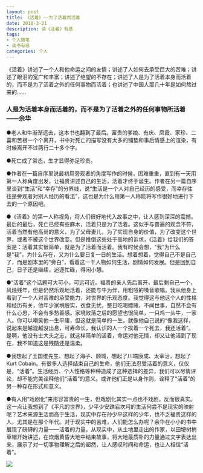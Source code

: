 ```yaml
---
layout: post
title: 《活着》——为了活着而活着
date: 2018-3-21
description: 读《活着》有感
tags: 
- 个人随笔
- 读书有感
categories: 个人
---
```

《活着》讲述了一个人和他命运之间的友情；讲述了人如何去承受巨大的苦难；讲述了眼泪的宽广和丰富；讲述了绝望的不存在；讲述了人是为了活着本身而活着的，而不是为了活着之外的任何事物而活着；也讲述了中国人那几十年是如何熬过来的……

### 人是为活着本身而活着的，而不是为了活着之外的任何事物所活着——余华

   ●老人和牛渐渐远去，这本书也翻到了最后。富贵的爹娘、有庆、凤霞、家珍、二喜和苦根一个个离开，书中对死亡的描写没有太多的铺垫和事后情感上的渲染，有时候离开不过两行二十多个字。
  
   ●死亡成了常态，生才显得弥足珍贵。
  
   ●作者在一篇自序里说最初用旁观者的角度写作的时候，困难重重，直到有一天用第一人称角度出发，让福贵讲述自己的生活，活着才终于诞生。作者在另一篇自序里谈到“生活”和“幸存”的分界线，说“生活是一个人对自己经历的感受，而幸存往往是旁观者对别人经历的看法”，这也是为什么用第一人称能将写作很好地进行下去的一个原因吧。
  
   ●《活着》的第一人称视角，将人们很好地代入故事之中，让人感到深深的震撼。最后的最后，死亡已经有些麻木，活着只是为了活着。这似乎与普遍的观念不符，活着当然有他高尚的意义，为了父母妻儿，为了实现自身的价值，为了改变这个世界，或者不被这个世界改变。但是推倒这些处于高地的诉求，《活着》给我们的答案是：活着其实很简单，就是为了活着而活着。我有时候会想，“我”为什么是“我”，为什么存在，又为什么要日复一日的生活。想着想着，觉得自己不是自己了，而是剧本里的“旁白”，看着这一干人物如何生活，剧情如何发展。但是回到自己，日子还是继续，追逐忙碌，得闲小憩。

   ●“活着”这个话题可大可小，可远可近。福贵的亲人先后离开，最后剩自己一个，风烛残年，但是仍然乐观地活着，还能与牛为伴，用粗哑的嗓音歌唱。我从他身上看到了一个人对苦难的承受能力，对世界的乐观态度。我觉得这与他这个人的性格和经历有关，他年少家境殷实，衣食无忧，整日吃喝嫖赌，不闻世事，自然不会有什么心思，不会有多愁善感。家境败落之后的愿望也很简单，一只鸡一头牛，一家人。你可以嘲笑他一生平庸，但这就是简单的一生。就像他自己说的“像我这样，说起来是越混越没出息，可寿命长，我认识的人一个挨着一个死去，我还活着”。是啊，他没有士大夫之志，就这样简单的活着，命运对他无情，却又让他活到了现在，我不知道这是残酷还是温柔。

   ●我想起了王国维先生、想起了海子、顾城，想起了川端康成、太宰治，想起了Kurt Cobain。有很多人选择结束自己的生命，他们无法忍受活着的意义，仅仅是，“活着”。生活经历、个人性格等种种造成了这种选择的差异，我们可以尽情评论，却不能完美诠释他们“活着”的意义。或许他们正是以身作则，诠释了“活着”的另一种存在形式和意义。

   ●有人用“戏剧化”来形容富贵的一生，但戏剧化其实一点也不戏剧，反而很真实。这一点让我想到了《平凡的世界》，少平少安跌宕坎坷的生活何尝不是现实的映射呢？艺术来源生活而高于生活，现实中存在孙少平这样的少年，也不乏福贵这样的人，尤其是在那个年代。对于现实中的苦难，人们能怎么办呢？余华在小小的书中展现了磅礴的力量——活着的力量。从现实中，从土地里走出的作家，以田埂树梢草帽开始讲述，在炊烟黄昏大地中结束故事，将大地最质朴的力量通过文字表达出来，展示了对一切事物理解之后的超然，让人感叹时间和命运，也让人相信“活着”。

   ![](http://oxt33qs1f.bkt.clouddn.com/huozhe.jpg)
